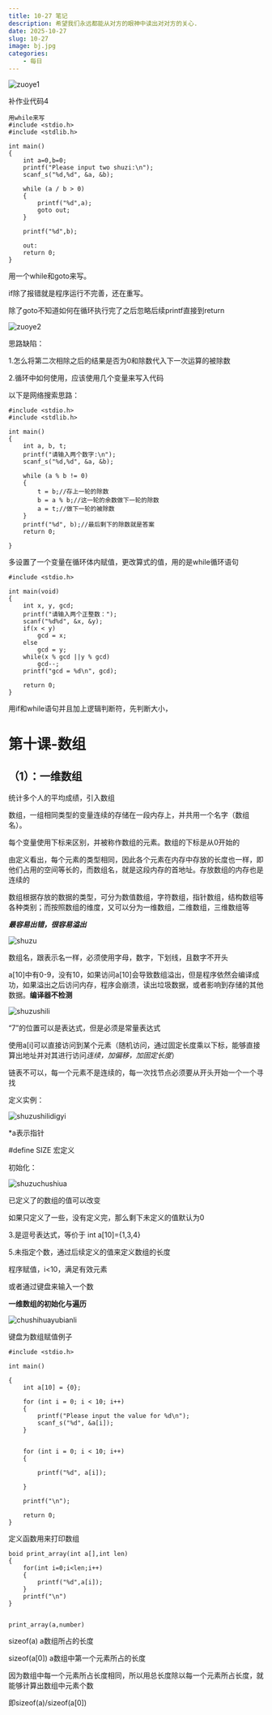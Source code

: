 ```yaml
---
title: 10-27 笔记
description: 希望我们永远都能从对方的眼神中读出对对方的关心.
date: 2025-10-27
slug: 10-27
image: bj.jpg
categories:
    - 每日
---
```


![zuoye1](zuoye1.png)

补作业代码4

```
用while来写
#include <stdio.h>
#include <stdlib.h>

int main()
{
	int a=0,b=0;
	printf("Please input two shuzi:\n");
	scanf_s("%d,%d", &a, &b);
	
	while (a / b > 0)
	{
		printf("%d",a);
		goto out;
	}

	printf("%d",b);

	out:
	return 0;
}
```

用一个while和goto来写。

if除了报错就是程序运行不完善，还在重写。

 除了goto不知道如何在循环执行完了之后忽略后续printf直接到return



![zuoye2](zuoye2.png)

思路缺陷：

1.怎么将第二次相除之后的结果是否为0和除数代入下一次运算的被除数

2.循环中如何使用，应该使用几个变量来写入代码

以下是网络搜索思路：

```
#include <stdio.h>
#include <stdlib.h>

int main()
{
	int a, b, t;
	printf("请输入两个数字:\n");
	scanf_s("%d,%d", &a, &b);

	while (a % b != 0)
	{
		t = b;//存上一轮的除数
		b = a % b;//这一轮的余数做下一轮的除数
		a = t;//做下一轮的被除数
	}
	printf("%d", b);//最后剩下的除数就是答案
	return 0;

}
```

多设置了一个变量在循环体内赋值，更改算式的值，用的是while循环语句



```
#include <stdio.h>

int main(void)
{
    int x, y, gcd;
    printf("请输入两个正整数：");
    scanf("%d%d", &x, &y);
    if(x < y)
        gcd = x;
    else
        gcd = y;
    while(x % gcd ||y % gcd)
        gcd--;
    printf("gcd = %d\n", gcd);

    return 0;
}
```

用if和while语句并且加上逻辑判断符，先判断大小，



# 第十课-数组

## （1）：一维数组

统计多个人的平均成绩，引入数组

数组，一组相同类型的变量连续的存储在一段内存上，并共用一个名字（数组名）。

每个变量使用下标来区别，并被称作数组的元素。数组的下标是从0开始的

由定义看出，每个元素的类型相同，因此各个元素在内存中存放的长度也一样，即他们占用的空间等长的，而数组名，就是这段内存的首地址。存放数组的内存也是连续的

数组根据存放的数据的类型，可分为数值数组，字符数组，指针数组，结构数组等各种类别；而按照数组的维度，又可以分为一维数组，二维数组，三维数组等

***最容易出错，很容易溢出***

![shuzu](shuzu.png)

数组名，跟表示名一样，必须使用字母，数字，下划线，且数字不开头

a[10]中有0-9，没有10，如果访问a[10]会导致数组溢出，但是程序依然会编译成功，如果溢出之后访问内存，程序会崩溃，读出垃圾数据，或者影响到存储的其他数据。**编译器不检测**

![shuzushili](shuzushili.png)

“7”的位置可以是表达式，但是必须是常量表达式

使用a[i]可以直接访问到某个元素（随机访问，通过固定长度乘以下标，能够直接算出地址并对其进行访问*连续，加偏移，加固定长度*）

链表不可以，每一个元素不是连续的，每一次找节点必须要从开头开始一个一个寻找

定义实例：

![shuzushilidigyi](shuzushilidigyi.png)

*a表示指针

#define SIZE 宏定义

初始化：

![shuzuchushiua](shuzuchushiua.png)

已定义了的数组的值可以改变

如果只定义了一些，没有定义完，那么剩下未定义的值默认为0

3.是逗号表达式，等价于 int a[10]={1,3,4}

5.未指定个数，通过后续定义的值来定义数组的长度



程序赋值，i<10，满足有效元素

或者通过键盘来输入一个数



**一维数组的初始化与遍历**

![chushihuayubianli](chushihuayubianli.png)

键盘为数组赋值例子

```
#include <stdio.h>

int main()

{
	int a[10] = {0};

	for (int i = 0; i < 10; i++)
	{
		printf("Please input the value for %d\n");
		scanf_s("%d", &a[i]);
	}


	for (int i = 0; i < 10; i++)
	{

		printf("%d", a[i]);

	}

	printf("\n");

	return 0;
}

```

定义函数用来打印数组

```
boid print_array(int a[],int len)
{
	for(int i=0;i<len;i++)
	{
		printf("%d",a[i]);
	}
	printf("\n")
}


print_array(a,number)
```





sizeof(a)   a数组所占的长度

sizeof(a[0])  a数组中第一个元素所占的长度

因为数组中每一个元素所占长度相同，所以用总长度除以每一个元素所占长度，就能够计算出数组中元素个数

即sizeof(a)/sizeof(a[0])

